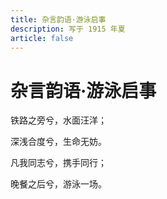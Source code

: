```yaml
---
title: 杂言韵语·游泳启事
description: 写于 1915 年夏
article: false
---
```


# 杂言韵语·游泳启事

铁路之旁兮，水面汪洋；

深浅合度兮，生命无妨。

凡我同志兮，携手同行；

晚餐之后兮，游泳一场。
